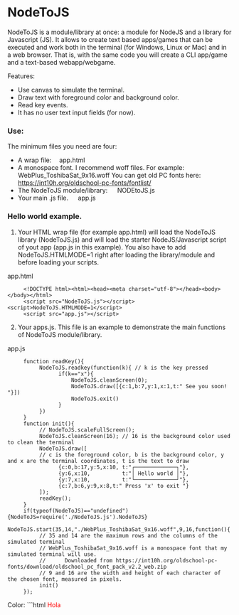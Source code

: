 # NodeToJS
NodeToJS is a module/library at once: a module for NodeJS and a library for Javascript (JS). It allows to create text based apps/games that can be executed and work both in the terminal (for Windows, Linux or Mac) and in a web browser. That is, with the same code you will create a CLI app/game and a text-based webapp/webgame.

Features:
- Use canvas to simulate the terminal.
- Draw text with foreground color and background color.
- Read key events.
- It has no user text input fields (for now).

### Use:
The minimum files you need are four:
- A wrap file:&emsp; app.html
- A monospace font. I recommend woff files. For example:&emsp; WebPlus_ToshibaSat_9x16.woff
    You can get old PC fonts here: https://int10h.org/oldschool-pc-fonts/fontlist/
- The NodeToJS module/library: &emsp; NODEtoJS.js
- Your main .js file. &emsp; app.js

### Hello world example.

1. Your HTML wrap file (for example app.html) will load the NodeToJS library (NodeToJS.js) and will load the starter NodeJS/Javascript script of yout app (app.js in this example). You also have to add NodeToJS.HTMLMODE=1 right after loading the library/module and before loading your scripts.

app.html
```
     <!DOCTYPE html><html><head><meta charset="utf-8"></head><body></body></html>
     <script src="NodeToJS.js"></script><script>NodeToJS.HTMLMODE=1</script>
     <script src="app.js"></script>
```
2. Your apps.js. This file is an example to demonstrate the main functions of NodeToJS module/library.

app.js
```
     function readKey(){
          NodeToJS.readkey(function(k){ // k is the key pressed
                if(k=="x"){
                    NodeToJS.cleanScreen(0);
                    NodeToJS.draw([{c:1,b:7,y:1,x:1,t:" See you soon! "}])
                    NodeToJS.exit()
                }
          })
     }
     function init(){
          // NodeToJS.scaleFullScreen();
          NodeToJS.cleanScreen(16); // 16 is the background color used to clean the terminal
          NodeToJS.draw([
          // c is the foreground color, b is the background color, y and x are the terminal coordinates, t is the text to draw
                {c:0,b:17,y:5,x:10, t:"┌─────────────┐"},
                {y:6,x:10,          t:"│ Hello world │"},
                {y:7,x:10,          t:"└─────────────┘"},
                {c:7,b:6,y:9,x:8,t:" Press 'x' to exit "}
          ]);
          readKey();
     }
     if(typeof(NodeToJS)=="undefined"){NodeToJS=require('./NodeToJS.js').NodeToJS}
     NodeToJS.start(35,14,"./WebPlus_ToshibaSat_9x16.woff",9,16,function(){ 
          // 35 and 14 are the maximum rows and the columns of the simulated terminal
          // WebPlus_ToshibaSat_9x16.woff is a monospace font that my simulated terminal will use. 
          //      Downloaded from https://int10h.org/oldschool-pc-fonts/download/oldschool_pc_font_pack_v2.2_web.zip
          // 9 and 16 are the width and height of each character of the chosen font, measured in pixels.
          init()
     });
```

Color:  ```html
   <span style='color:red'>Hola</span>
```
